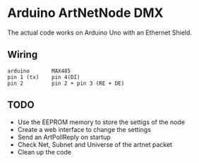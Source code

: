 ﻿# Arduino ArtNetNode DMX
The actual code works on Arduino Uno with an Ethernet Shield.
## Wiring
```
arduino       MAX485
pin 1 (tx)    pin 4(DI)
pin 2         pin 2 + pin 3 (RE + DE)
```
## TODO
- Use the EEPROM memory to store the settigs of the node
- Create a web interface to change the settings
- Send an ArtPollReply on startup
- Check Net, Subnet and Universe of the artnet packet
- Clean up the code
